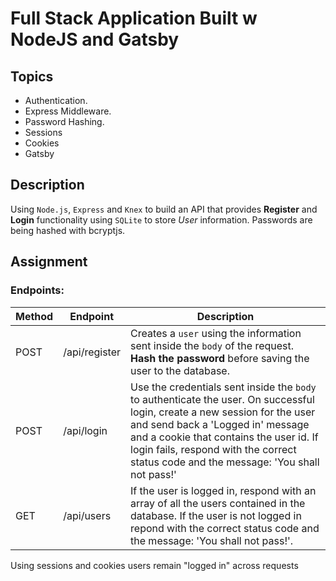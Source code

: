 # Full Stack Application Built w NodeJS and Gatsby

## Topics

- Authentication.
- Express Middleware.
- Password Hashing.
- Sessions
- Cookies
- Gatsby

## Description
Using `Node.js`, `Express` and `Knex` to build an API that provides **Register** and **Login** functionality using `SQLite` to store _User_ information. Passwords are being hashed with bcryptjs.

## Assignment

### Endpoints:

| Method | Endpoint      | Description                                                                                                                                                                                                                                                                                 |
| ------ | ------------- | ------------------------------------------------------------------------------------------------------------------------------------------------------------------------------------------------------------------------------------------------------------------------------------------- |
| POST   | /api/register | Creates a `user` using the information sent inside the `body` of the request. **Hash the password** before saving the user to the database.                                                                                                                                                 |
| POST   | /api/login    | Use the credentials sent inside the `body` to authenticate the user. On successful login, create a new session for the user and send back a 'Logged in' message and a cookie that contains the user id. If login fails, respond with the correct status code and the message: 'You shall not pass!' |
| GET    | /api/users    | If the user is logged in, respond with an array of all the users contained in the database. If the user is not logged in repond with the correct status code and the message: 'You shall not pass!'.            |

Using sessions and cookies users remain "logged in" across requests
